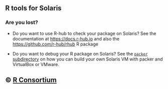 ## R tools for Solaris

### Are you lost?

-   Do you want to use R-hub to check your package on Solaris? See the
    documentation at <https://docs.r-hub.io> and also the
    <https://github.com/r-hub/rhub> R package

-   Do you want to debug your R package on Solaris? See the [`packer`
    subdirectory](packer) on how you can build your own Solaris VM
    with packer and VirtualBox or VMware.

## © [R Consortium](https://github.com/rconsortium)
